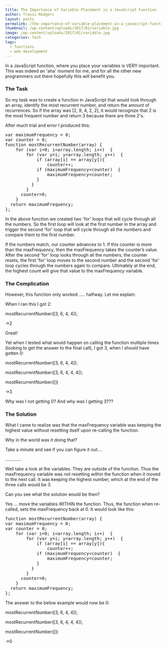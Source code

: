 ```yaml
---
title: The Importance of Variable Placement in a JavaScript Function
author: Travis Rodgers
layout: posts
permalink: /the-importance-of-variable-placement-in-a-javascript-function/
thumbnail: /wp-content/uploads/2017/01/variable.jpg
image: /wp-content/uploads/2017/01/variable.jpg
categories: Tech
tags:
  - functions
  - web development
---
```

In a JavaScript function, where you place your variables is VERY important. This was indeed an 'aha' moment for me, and for all the other new programmers out there hopefully this will benefit you.

### The Task

So my task was to create a function in JavaScript that would look through an array, identify the most recurrent number, and return the amount of recurrences. So if the array was [2, 9, 4, 2, 2], it would recognize that 2 is the most frequent number and return 3 because there are three 2's.

After much trial and error I produced this:

<pre class="whitespace-before:1 whitespace-after:1 lang:default decode:true">var maximumFrequency = 0;  
var counter = 0;   
function mostRecurrentNumber(array) {
    for (var i=0; i&lt;array.length; i++)  {  
        for (var y=i; y&lt;array.length; y++)  {  
            if (array[i] == array[y]){  
                counter++;  
            if (maximumFrequency&lt;counter)  {  
                maximumFrequency=counter;   
            }  
          }
        }  
      counter=0;
    }  
  return maximumFrequency;
};</pre>

In the above function we created two 'for' loops that will cycle through all the numbers. So the first loop will look at the first number in the array and trigger the second 'for' loop that will cycle through all the numbers and compare them to the first number.

If the numbers match, our counter advances to 1. If this counter is more than the maxFrequency, then the maxFrequency takes the counter&#8217;s value. After the second 'for' loop looks through all the numbers, the counter resets, the first 'for' loop moves to the second number and the second 'for' loop cycles through the numbers again to compare. Ultimately at the end, the highest count will give that value to the maxFrequency variable.

### The Complication

However, this function only worked &#8230;.. halfway. Let me explain:

When I ran this I got 2:

mostRecurrentNumber([3, 6, 4, 4]);

->2

Great!

Yet when I tested what would happen on calling the function multiple times (looking to get the answer to the final call), I got 3, when I should have gotten 0:

mostRecurrentNumber([3, 6, 4, 4]);
  
mostRecurrentNumber([3, 6, 4, 4, 4]);
  
mostRecurrentNumber([])

->3

Why was I not getting 0? And why was I getting 3???

### The Solution

What I came to realize was that the maxFrequency variable was keeping the highest value without resetting itself upon re-calling the function.

Why in the world was it doing that?

Take a minute and see if you can figure it out....

.............

Well take a look at the variables. They are outside of the function. Thus the maxFrequency variable was not resetting within the function when it moved to the next call. It was keeping the highest number, which at the end of the three calls would be 3.

Can you see what the solution would be then?

Yes &#8230; move the variables WITHIN the function. Thus, the function when re-called, sets the maxFrequency back at 0. It would look like this:

<pre class="whitespace-before:1 whitespace-after:1 lang:default decode:true ">function mostRecurrentNumber(array) {
var maximumFrequency = 0;  
var counter = 0; 
    for (var i=0; i&lt;array.length; i++)  {  
        for (var y=i; y&lt;array.length; y++)  {  
            if (array[i] == array[y]){  
                counter++;  
            if (maximumFrequency&lt;counter)  {  
                maximumFrequency=counter;   
            }  
          }
        }  
      counter=0;
    }  
  return maximumFrequency;
};</pre>

The answer to the below example would now be 0:

mostRecurrentNumber([3, 6, 4, 4]);
  
mostRecurrentNumber([3, 6, 4, 4, 4]);
  
mostRecurrentNumber([])

->0